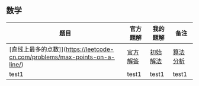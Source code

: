 ## 数学


| 题目 | 官方题解 | 我的题解 | 备注 |
| --- | ---- | ---- | ---- |
| [直线上最多的点数]](https://leetcode-cn.com/problems/max-points-on-a-line/) | [官方解答](https://leetcode-cn.com/problems/max-points-on-a-line/solution/gong-shui-san-xie-liang-chong-mei-ju-zhi-u44s/) | [初始解法](nothing) | [算法分析](../leetcode/149-直线上最多的点数.md) |
| test1  | test1 |test1 | test1 |